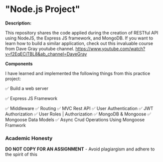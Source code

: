 # "Node.js Project"

**Description:**

This repository shares the code applied during the creation of RESTful API using NodeJS, the Express JS framework, and MongoDB.
If you want to learn how to build a similar application, check out this invaluable course from Dave Gray youtube channel.
https://www.youtube.com/watch?v=f2EqECiTBL8&ab_channel=DaveGray

**Components**


I have learned and implemented the following things from this practice project:


✅ Build a web server


✅ Express JS Framework


✅ Middleware
✅ Routing
✅ MVC Rest API
✅ User Authentication
✅ JWT Authorization
✅ User Roles | Authorization
✅ MongoDB & Mongoose
✅ Mongoose Data Models
✅ Async Crud Operations Using Mongoose Framwork

### Academic Honesty
**DO NOT COPY FOR AN ASSIGNMENT** - Avoid plagiargism and adhere to the spirit of this 
